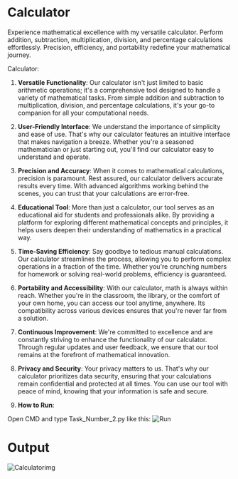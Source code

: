 # Calculator
Experience mathematical excellence with my versatile calculator. Perform addition, subtraction, multiplication, division, and percentage calculations effortlessly. Precision, efficiency, and portability redefine your mathematical journey.

 Calculator: 

1. **Versatile Functionality**: Our calculator isn't just limited to basic arithmetic operations; it's a comprehensive tool designed to handle a variety of mathematical tasks. From simple addition and subtraction to multiplication, division, and percentage calculations, it's your go-to companion for all your computational needs.

2. **User-Friendly Interface**: We understand the importance of simplicity and ease of use. That's why our calculator features an intuitive interface that makes navigation a breeze. Whether you're a seasoned mathematician or just starting out, you'll find our calculator easy to understand and operate.

3. **Precision and Accuracy**: When it comes to mathematical calculations, precision is paramount. Rest assured, our calculator delivers accurate results every time. With advanced algorithms working behind the scenes, you can trust that your calculations are error-free.

4. **Educational Tool**: More than just a calculator, our tool serves as an educational aid for students and professionals alike. By providing a platform for exploring different mathematical concepts and principles, it helps users deepen their understanding of mathematics in a practical way.

5. **Time-Saving Efficiency**: Say goodbye to tedious manual calculations. Our calculator streamlines the process, allowing you to perform complex operations in a fraction of the time. Whether you're crunching numbers for homework or solving real-world problems, efficiency is guaranteed.

6. **Portability and Accessibility**: With our calculator, math is always within reach. Whether you're in the classroom, the library, or the comfort of your own home, you can access our tool anytime, anywhere. Its compatibility across various devices ensures that you're never far from a solution.

7. **Continuous Improvement**: We're committed to excellence and are constantly striving to enhance the functionality of our calculator. Through regular updates and user feedback, we ensure that our tool remains at the forefront of mathematical innovation.

8. **Privacy and Security**: Your privacy matters to us. That's why our calculator prioritizes data security, ensuring that your calculations remain confidential and protected at all times. You can use our tool with peace of mind, knowing that your information is safe and secure. 

8. **How to Run**:

Open CMD and type Task_Number_2.py like this:
![Run](https://github.com/KhawajaAbdulMoiz/BanoQabil_2.0-Python-Course/assets/156238498/2314acff-3899-4353-91f9-d74a55bd4bb1)

# Output

![Calculatorimg](https://github.com/KhawajaAbdulMoiz/BanoQabil_2.0-Python-Course/assets/156238498/b1f58859-2bfc-4a98-8945-c222b621601b)
